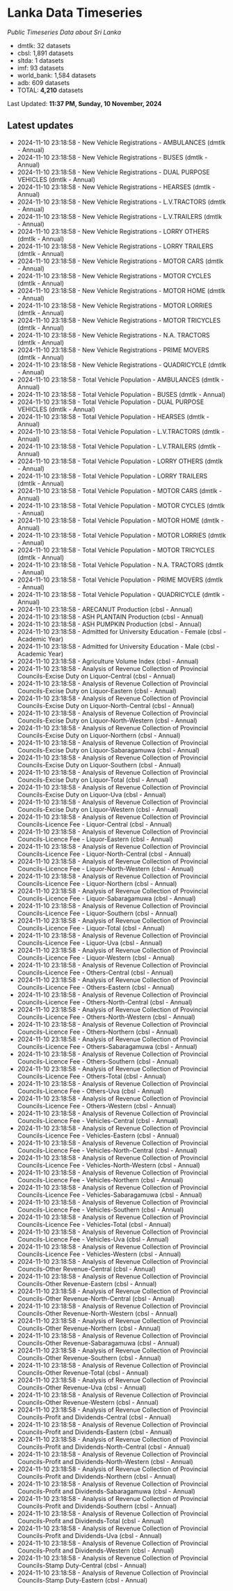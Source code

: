 # Lanka Data Timeseries
*Public Timeseries Data about Sri Lanka*

* dmtlk: 32 datasets
* cbsl: 1,891 datasets
* sltda: 1 datasets
* imf: 93 datasets
* world_bank: 1,584 datasets
* adb: 609 datasets
* TOTAL: **4,210** datasets

Last Updated: **11:37 PM, Sunday, 10 November, 2024**

## Latest updates

* 2024-11-10 23:18:58 - New Vehicle Registrations - AMBULANCES (dmtlk - Annual)
* 2024-11-10 23:18:58 - New Vehicle Registrations - BUSES (dmtlk - Annual)
* 2024-11-10 23:18:58 - New Vehicle Registrations - DUAL PURPOSE VEHICLES (dmtlk - Annual)
* 2024-11-10 23:18:58 - New Vehicle Registrations - HEARSES (dmtlk - Annual)
* 2024-11-10 23:18:58 - New Vehicle Registrations - L.V.TRACTORS (dmtlk - Annual)
* 2024-11-10 23:18:58 - New Vehicle Registrations - L.V.TRAILERS (dmtlk - Annual)
* 2024-11-10 23:18:58 - New Vehicle Registrations - LORRY OTHERS (dmtlk - Annual)
* 2024-11-10 23:18:58 - New Vehicle Registrations - LORRY TRAILERS (dmtlk - Annual)
* 2024-11-10 23:18:58 - New Vehicle Registrations - MOTOR CARS (dmtlk - Annual)
* 2024-11-10 23:18:58 - New Vehicle Registrations - MOTOR CYCLES (dmtlk - Annual)
* 2024-11-10 23:18:58 - New Vehicle Registrations - MOTOR HOME (dmtlk - Annual)
* 2024-11-10 23:18:58 - New Vehicle Registrations - MOTOR LORRIES (dmtlk - Annual)
* 2024-11-10 23:18:58 - New Vehicle Registrations - MOTOR TRICYCLES (dmtlk - Annual)
* 2024-11-10 23:18:58 - New Vehicle Registrations - N.A. TRACTORS (dmtlk - Annual)
* 2024-11-10 23:18:58 - New Vehicle Registrations - PRIME MOVERS (dmtlk - Annual)
* 2024-11-10 23:18:58 - New Vehicle Registrations - QUADRICYCLE (dmtlk - Annual)
* 2024-11-10 23:18:58 - Total Vehicle Population - AMBULANCES (dmtlk - Annual)
* 2024-11-10 23:18:58 - Total Vehicle Population - BUSES (dmtlk - Annual)
* 2024-11-10 23:18:58 - Total Vehicle Population - DUAL PURPOSE VEHICLES (dmtlk - Annual)
* 2024-11-10 23:18:58 - Total Vehicle Population - HEARSES (dmtlk - Annual)
* 2024-11-10 23:18:58 - Total Vehicle Population - L.V.TRACTORS (dmtlk - Annual)
* 2024-11-10 23:18:58 - Total Vehicle Population - L.V.TRAILERS (dmtlk - Annual)
* 2024-11-10 23:18:58 - Total Vehicle Population - LORRY OTHERS (dmtlk - Annual)
* 2024-11-10 23:18:58 - Total Vehicle Population - LORRY TRAILERS (dmtlk - Annual)
* 2024-11-10 23:18:58 - Total Vehicle Population - MOTOR CARS (dmtlk - Annual)
* 2024-11-10 23:18:58 - Total Vehicle Population - MOTOR CYCLES (dmtlk - Annual)
* 2024-11-10 23:18:58 - Total Vehicle Population - MOTOR HOME (dmtlk - Annual)
* 2024-11-10 23:18:58 - Total Vehicle Population - MOTOR LORRIES (dmtlk - Annual)
* 2024-11-10 23:18:58 - Total Vehicle Population - MOTOR TRICYCLES (dmtlk - Annual)
* 2024-11-10 23:18:58 - Total Vehicle Population - N.A. TRACTORS (dmtlk - Annual)
* 2024-11-10 23:18:58 - Total Vehicle Population - PRIME MOVERS (dmtlk - Annual)
* 2024-11-10 23:18:58 - Total Vehicle Population - QUADRICYCLE (dmtlk - Annual)
* 2024-11-10 23:18:58 - ARECANUT Production (cbsl - Annual)
* 2024-11-10 23:18:58 - ASH PLANTAIN Production (cbsl - Annual)
* 2024-11-10 23:18:58 - ASH PUMPKIN Production (cbsl - Annual)
* 2024-11-10 23:18:58 - Admitted for University Education - Female (cbsl - Academic Year)
* 2024-11-10 23:18:58 - Admitted for University Education - Male (cbsl - Academic Year)
* 2024-11-10 23:18:58 - Agriculture Volume Index (cbsl - Annual)
* 2024-11-10 23:18:58 - Analysis of Revenue Collection of Provincial Councils-Excise Duty on Liquor-Central (cbsl - Annual)
* 2024-11-10 23:18:58 - Analysis of Revenue Collection of Provincial Councils-Excise Duty on Liquor-Eastern (cbsl - Annual)
* 2024-11-10 23:18:58 - Analysis of Revenue Collection of Provincial Councils-Excise Duty on Liquor-North-Central (cbsl - Annual)
* 2024-11-10 23:18:58 - Analysis of Revenue Collection of Provincial Councils-Excise Duty on Liquor-North-Western (cbsl - Annual)
* 2024-11-10 23:18:58 - Analysis of Revenue Collection of Provincial Councils-Excise Duty on Liquor-Northern (cbsl - Annual)
* 2024-11-10 23:18:58 - Analysis of Revenue Collection of Provincial Councils-Excise Duty on Liquor-Sabaragamuwa (cbsl - Annual)
* 2024-11-10 23:18:58 - Analysis of Revenue Collection of Provincial Councils-Excise Duty on Liquor-Southern (cbsl - Annual)
* 2024-11-10 23:18:58 - Analysis of Revenue Collection of Provincial Councils-Excise Duty on Liquor-Total (cbsl - Annual)
* 2024-11-10 23:18:58 - Analysis of Revenue Collection of Provincial Councils-Excise Duty on Liquor-Uva (cbsl - Annual)
* 2024-11-10 23:18:58 - Analysis of Revenue Collection of Provincial Councils-Excise Duty on Liquor-Western (cbsl - Annual)
* 2024-11-10 23:18:58 - Analysis of Revenue Collection of Provincial Councils-Licence Fee - Liquor-Central (cbsl - Annual)
* 2024-11-10 23:18:58 - Analysis of Revenue Collection of Provincial Councils-Licence Fee - Liquor-Eastern (cbsl - Annual)
* 2024-11-10 23:18:58 - Analysis of Revenue Collection of Provincial Councils-Licence Fee - Liquor-North-Central (cbsl - Annual)
* 2024-11-10 23:18:58 - Analysis of Revenue Collection of Provincial Councils-Licence Fee - Liquor-North-Western (cbsl - Annual)
* 2024-11-10 23:18:58 - Analysis of Revenue Collection of Provincial Councils-Licence Fee - Liquor-Northern (cbsl - Annual)
* 2024-11-10 23:18:58 - Analysis of Revenue Collection of Provincial Councils-Licence Fee - Liquor-Sabaragamuwa (cbsl - Annual)
* 2024-11-10 23:18:58 - Analysis of Revenue Collection of Provincial Councils-Licence Fee - Liquor-Southern (cbsl - Annual)
* 2024-11-10 23:18:58 - Analysis of Revenue Collection of Provincial Councils-Licence Fee - Liquor-Total (cbsl - Annual)
* 2024-11-10 23:18:58 - Analysis of Revenue Collection of Provincial Councils-Licence Fee - Liquor-Uva (cbsl - Annual)
* 2024-11-10 23:18:58 - Analysis of Revenue Collection of Provincial Councils-Licence Fee - Liquor-Western (cbsl - Annual)
* 2024-11-10 23:18:58 - Analysis of Revenue Collection of Provincial Councils-Licence Fee - Others-Central (cbsl - Annual)
* 2024-11-10 23:18:58 - Analysis of Revenue Collection of Provincial Councils-Licence Fee - Others-Eastern (cbsl - Annual)
* 2024-11-10 23:18:58 - Analysis of Revenue Collection of Provincial Councils-Licence Fee - Others-North-Central (cbsl - Annual)
* 2024-11-10 23:18:58 - Analysis of Revenue Collection of Provincial Councils-Licence Fee - Others-North-Western (cbsl - Annual)
* 2024-11-10 23:18:58 - Analysis of Revenue Collection of Provincial Councils-Licence Fee - Others-Northern (cbsl - Annual)
* 2024-11-10 23:18:58 - Analysis of Revenue Collection of Provincial Councils-Licence Fee - Others-Sabaragamuwa (cbsl - Annual)
* 2024-11-10 23:18:58 - Analysis of Revenue Collection of Provincial Councils-Licence Fee - Others-Southern (cbsl - Annual)
* 2024-11-10 23:18:58 - Analysis of Revenue Collection of Provincial Councils-Licence Fee - Others-Total (cbsl - Annual)
* 2024-11-10 23:18:58 - Analysis of Revenue Collection of Provincial Councils-Licence Fee - Others-Uva (cbsl - Annual)
* 2024-11-10 23:18:58 - Analysis of Revenue Collection of Provincial Councils-Licence Fee - Others-Western (cbsl - Annual)
* 2024-11-10 23:18:58 - Analysis of Revenue Collection of Provincial Councils-Licence Fee - Vehicles-Central (cbsl - Annual)
* 2024-11-10 23:18:58 - Analysis of Revenue Collection of Provincial Councils-Licence Fee - Vehicles-Eastern (cbsl - Annual)
* 2024-11-10 23:18:58 - Analysis of Revenue Collection of Provincial Councils-Licence Fee - Vehicles-North-Central (cbsl - Annual)
* 2024-11-10 23:18:58 - Analysis of Revenue Collection of Provincial Councils-Licence Fee - Vehicles-North-Western (cbsl - Annual)
* 2024-11-10 23:18:58 - Analysis of Revenue Collection of Provincial Councils-Licence Fee - Vehicles-Northern (cbsl - Annual)
* 2024-11-10 23:18:58 - Analysis of Revenue Collection of Provincial Councils-Licence Fee - Vehicles-Sabaragamuwa (cbsl - Annual)
* 2024-11-10 23:18:58 - Analysis of Revenue Collection of Provincial Councils-Licence Fee - Vehicles-Southern (cbsl - Annual)
* 2024-11-10 23:18:58 - Analysis of Revenue Collection of Provincial Councils-Licence Fee - Vehicles-Total (cbsl - Annual)
* 2024-11-10 23:18:58 - Analysis of Revenue Collection of Provincial Councils-Licence Fee - Vehicles-Uva (cbsl - Annual)
* 2024-11-10 23:18:58 - Analysis of Revenue Collection of Provincial Councils-Licence Fee - Vehicles-Western (cbsl - Annual)
* 2024-11-10 23:18:58 - Analysis of Revenue Collection of Provincial Councils-Other Revenue-Central (cbsl - Annual)
* 2024-11-10 23:18:58 - Analysis of Revenue Collection of Provincial Councils-Other Revenue-Eastern (cbsl - Annual)
* 2024-11-10 23:18:58 - Analysis of Revenue Collection of Provincial Councils-Other Revenue-North-Central (cbsl - Annual)
* 2024-11-10 23:18:58 - Analysis of Revenue Collection of Provincial Councils-Other Revenue-North-Western (cbsl - Annual)
* 2024-11-10 23:18:58 - Analysis of Revenue Collection of Provincial Councils-Other Revenue-Northern (cbsl - Annual)
* 2024-11-10 23:18:58 - Analysis of Revenue Collection of Provincial Councils-Other Revenue-Sabaragamuwa (cbsl - Annual)
* 2024-11-10 23:18:58 - Analysis of Revenue Collection of Provincial Councils-Other Revenue-Southern (cbsl - Annual)
* 2024-11-10 23:18:58 - Analysis of Revenue Collection of Provincial Councils-Other Revenue-Total (cbsl - Annual)
* 2024-11-10 23:18:58 - Analysis of Revenue Collection of Provincial Councils-Other Revenue-Uva (cbsl - Annual)
* 2024-11-10 23:18:58 - Analysis of Revenue Collection of Provincial Councils-Other Revenue-Western (cbsl - Annual)
* 2024-11-10 23:18:58 - Analysis of Revenue Collection of Provincial Councils-Profit and Dividends-Central (cbsl - Annual)
* 2024-11-10 23:18:58 - Analysis of Revenue Collection of Provincial Councils-Profit and Dividends-Eastern (cbsl - Annual)
* 2024-11-10 23:18:58 - Analysis of Revenue Collection of Provincial Councils-Profit and Dividends-North-Central (cbsl - Annual)
* 2024-11-10 23:18:58 - Analysis of Revenue Collection of Provincial Councils-Profit and Dividends-North-Western (cbsl - Annual)
* 2024-11-10 23:18:58 - Analysis of Revenue Collection of Provincial Councils-Profit and Dividends-Northern (cbsl - Annual)
* 2024-11-10 23:18:58 - Analysis of Revenue Collection of Provincial Councils-Profit and Dividends-Sabaragamuwa (cbsl - Annual)
* 2024-11-10 23:18:58 - Analysis of Revenue Collection of Provincial Councils-Profit and Dividends-Southern (cbsl - Annual)
* 2024-11-10 23:18:58 - Analysis of Revenue Collection of Provincial Councils-Profit and Dividends-Total (cbsl - Annual)
* 2024-11-10 23:18:58 - Analysis of Revenue Collection of Provincial Councils-Profit and Dividends-Uva (cbsl - Annual)
* 2024-11-10 23:18:58 - Analysis of Revenue Collection of Provincial Councils-Profit and Dividends-Western (cbsl - Annual)
* 2024-11-10 23:18:58 - Analysis of Revenue Collection of Provincial Councils-Stamp Duty-Central (cbsl - Annual)
* 2024-11-10 23:18:58 - Analysis of Revenue Collection of Provincial Councils-Stamp Duty-Eastern (cbsl - Annual)